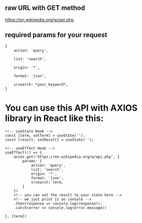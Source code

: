 ## raw URL with GET method

https://en.wikipedia.org/w/api.php

## required params for your request

    {
        action: 'query', 

        list: 'search',

        origin: '*',

        format: 'json',

        srsearch: *your_keyword*,
    }



# You can use this API with AXIOS library in React like this: 


    <!-- useState Hook -->
    const [term, setTerm] = useState('');
    const [result, setResult] = useState('');

    <!-- useEffect Hook -->
    useEffect(() => {         
        axios.get('https://en.wikipedia.org/w/api.php', {
            params: {
                action: 'query',
                list: 'search',
                origin: '*',
                format: 'json',
                srsearch: term,
            }
        })
        <!-- you can set the result to your state here -->
        <!-- we just print it on console -->
        .then(response => console.log(response));
        .catch(error => console.log(error.message))

    }, [term])
